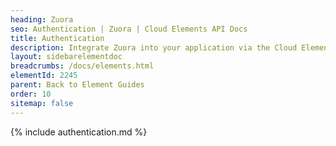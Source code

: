 ```yaml
---
heading: Zuora
seo: Authentication | Zuora | Cloud Elements API Docs
title: Authentication
description: Integrate Zuora into your application via the Cloud Elements APIs.
layout: sidebarelementdoc
breadcrumbs: /docs/elements.html
elementId: 2245
parent: Back to Element Guides
order: 10
sitemap: false
---
```


{% include authentication.md %}
